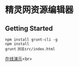 # 精灵网资源编辑器
## Getting Started
`npm install grunt-cli -g`<br>
`npm install` <br>
`grunt`
`浏览src/index.html`

[在线演示](http://xd199153.github.com/GliEditor/src/index.html "http://xd199153.github.com/GliEditor/src/index.html")<br> 